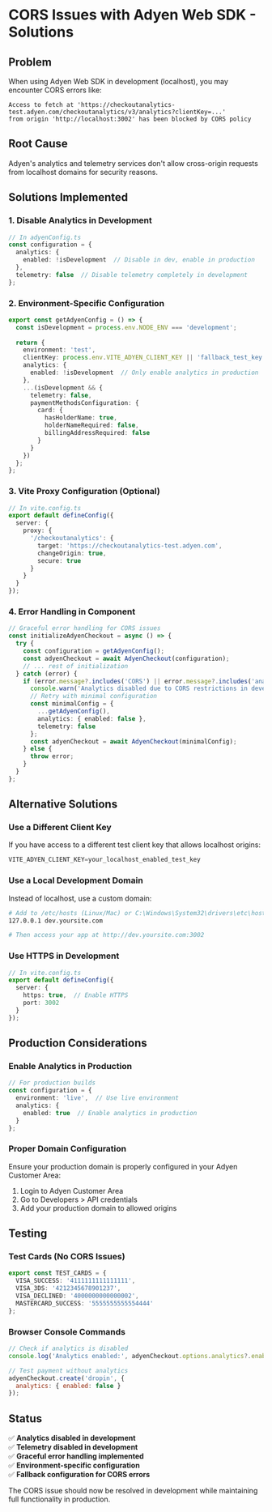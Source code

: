 # CORS Issues with Adyen Web SDK - Solutions

## Problem
When using Adyen Web SDK in development (localhost), you may encounter CORS errors like:

```
Access to fetch at 'https://checkoutanalytics-test.adyen.com/checkoutanalytics/v3/analytics?clientKey=...' 
from origin 'http://localhost:3002' has been blocked by CORS policy
```

## Root Cause
Adyen's analytics and telemetry services don't allow cross-origin requests from localhost domains for security reasons.

## Solutions Implemented

### 1. Disable Analytics in Development
```typescript
// In adyenConfig.ts
const configuration = {
  analytics: {
    enabled: !isDevelopment  // Disable in dev, enable in production
  },
  telemetry: false  // Disable telemetry completely in development
};
```

### 2. Environment-Specific Configuration
```typescript
export const getAdyenConfig = () => {
  const isDevelopment = process.env.NODE_ENV === 'development';
  
  return {
    environment: 'test',
    clientKey: process.env.VITE_ADYEN_CLIENT_KEY || 'fallback_test_key',
    analytics: {
      enabled: !isDevelopment  // Only enable analytics in production
    },
    ...(isDevelopment && {
      telemetry: false,
      paymentMethodsConfiguration: {
        card: {
          hasHolderName: true,
          holderNameRequired: false,
          billingAddressRequired: false
        }
      }
    })
  };
};
```

### 3. Vite Proxy Configuration (Optional)
```typescript
// In vite.config.ts
export default defineConfig({
  server: {
    proxy: {
      '/checkoutanalytics': {
        target: 'https://checkoutanalytics-test.adyen.com',
        changeOrigin: true,
        secure: true
      }
    }
  }
});
```

### 4. Error Handling in Component
```typescript
// Graceful error handling for CORS issues
const initializeAdyenCheckout = async () => {
  try {
    const configuration = getAdyenConfig();
    const adyenCheckout = await AdyenCheckout(configuration);
    // ... rest of initialization
  } catch (error) {
    if (error.message?.includes('CORS') || error.message?.includes('analytics')) {
      console.warn('Analytics disabled due to CORS restrictions in development');
      // Retry with minimal configuration
      const minimalConfig = {
        ...getAdyenConfig(),
        analytics: { enabled: false },
        telemetry: false
      };
      const adyenCheckout = await AdyenCheckout(minimalConfig);
    } else {
      throw error;
    }
  }
};
```

## Alternative Solutions

### Use a Different Client Key
If you have access to a different test client key that allows localhost origins:
```typescript
VITE_ADYEN_CLIENT_KEY=your_localhost_enabled_test_key
```

### Use a Local Development Domain
Instead of localhost, use a custom domain:
```bash
# Add to /etc/hosts (Linux/Mac) or C:\Windows\System32\drivers\etc\hosts (Windows)
127.0.0.1 dev.yoursite.com

# Then access your app at http://dev.yoursite.com:3002
```

### Use HTTPS in Development
```typescript
// In vite.config.ts
export default defineConfig({
  server: {
    https: true,  // Enable HTTPS
    port: 3002
  }
});
```

## Production Considerations

### Enable Analytics in Production
```typescript
// For production builds
const configuration = {
  environment: 'live',  // Use live environment
  analytics: {
    enabled: true  // Enable analytics in production
  }
};
```

### Proper Domain Configuration
Ensure your production domain is properly configured in your Adyen Customer Area:
1. Login to Adyen Customer Area
2. Go to Developers > API credentials
3. Add your production domain to allowed origins

## Testing

### Test Cards (No CORS Issues)
```typescript
export const TEST_CARDS = {
  VISA_SUCCESS: '4111111111111111',
  VISA_3DS: '4212345678901237',
  VISA_DECLINED: '4000000000000002',
  MASTERCARD_SUCCESS: '5555555555554444'
};
```

### Browser Console Commands
```javascript
// Check if analytics is disabled
console.log('Analytics enabled:', adyenCheckout.options.analytics?.enabled);

// Test payment without analytics
adyenCheckout.create('dropin', {
  analytics: { enabled: false }
});
```

## Status
✅ **Analytics disabled in development**  
✅ **Telemetry disabled in development**  
✅ **Graceful error handling implemented**  
✅ **Environment-specific configuration**  
✅ **Fallback configuration for CORS errors**  

The CORS issue should now be resolved in development while maintaining full functionality in production.
